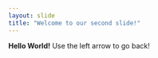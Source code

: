 ```yaml
---
layout: slide
title: "Welcome to our second slide!"
---
```

**Hello World!**
Use the left arrow to go back!